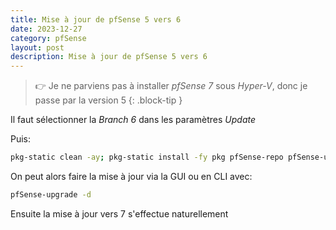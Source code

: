 ```yaml
---
title: Mise à jour de pfSense 5 vers 6
date: 2023-12-27
category: pfSense
layout: post
description: Mise à jour de pfSense 5 vers 6
---
```


> :point_right: Je ne parviens pas à installer *pfSense 7* sous *Hyper-V*, donc je passe par la version 5
{: .block-tip }

Il faut sélectionner la *Branch 6* dans les paramètres *Update*

Puis:
```sh
pkg-static clean -ay; pkg-static install -fy pkg pfSense-repo pfSense-upgrade
```

On peut alors faire la mise à jour via la GUI ou en CLI avec:
```sh
pfSense-upgrade -d
```

Ensuite la mise à jour vers 7 s'effectue naturellement
